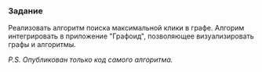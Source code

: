 ### Задание

Реализовать алгоритм поиска максимальной клики в графе. Алгорим интегрировать в приложение "Графоид", позволяющее визуализировать графы и алгоритмы.

*P.S. Опубликован только код самого алгоритма.*
